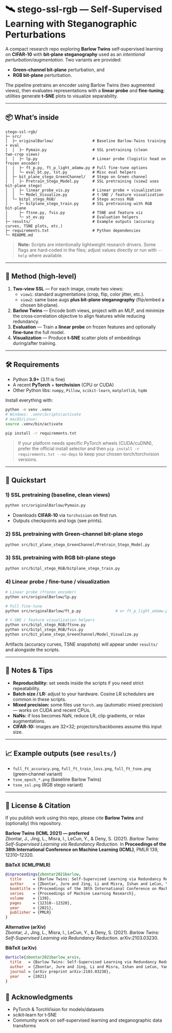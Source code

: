 # 🛰️ stego-ssl-rgb — Self‑Supervised Learning with Steganographic Perturbations

A compact research repo exploring **Barlow Twins** self‑supervised learning on **CIFAR‑10**
with **bit‑plane steganography** used as an *intentional perturbation/augmentation*.
Two variants are provided:
- **Green‑channel bit‑plane** perturbation, and
- **RGB bit‑plane** perturbation.

The pipeline pretrains an encoder using Barlow Twins (two augmented views), then evaluates
representations with a **linear probe** and **fine‑tuning**; utilities generate **t‑SNE** plots
to visualize separability.

---

## 📦 What’s inside

```
stego-ssl-rgb/
├─ src/
│  ├─ originalBarlow/                 # Baseline Barlow‑Twins training + eval
│  │  ├─ Pymain.py                    # SSL pretraining (clean two‑crop views)
│  │  ├─ lp.py                        # Linear probe (logistic head on frozen encoder)
│  │  ├─ ft_p.py, ft_p_light_adamw.py # Full fine‑tune options
│  │  └─ eval_bt.py, tst.py           # Misc eval helpers
│  ├─ bit_plane_stego_GreenChannel/   # Stego on Green channel
│  │  ├─ Pretrain_Stego_Model.py      # SSL pretraining (view2 uses bit‑plane stego)
│  │  ├─ linear_probe_vis.py          # Linear probe + visualization
│  │  └─ Model_Visualize.py           # t‑SNE / feature visualization
│  └─ bitpl_stego_RGB/                # Stego across RGB
│     ├─ bitplane_stego_train.py      # SSL pretraining with RGB bit‑plane
│     ├─ ftsne.py, fvis.py            # TSNE and feature viz
│     └─ st_ev.py                     # Evaluation helpers
├─ results/                           # Example outputs (accuracy curves, TSNE plots, etc.)
├─ requirements.txt                   # Python dependencies
└─ README.md
```

> **Note:** Scripts are intentionally lightweight research drivers. Some flags are hard‑coded in the files;
> adjust values directly or run with `--help` where available.

---

## 🧠 Method (high‑level)

1. **Two‑view SSL** — For each image, create two views:
   - `view1`: standard augmentations (crop, flip, color jitter, etc.).
   - `view2`: same base augs **plus bit‑plane steganography** (flip/embed a chosen bit‑plane).
2. **Barlow Twins** — Encode both views, project with an MLP, and minimize the cross‑correlation
   objective to align features while reducing redundancy.
3. **Evaluation** — Train a **linear probe** on frozen features and optionally **fine‑tune** the full model.
4. **Visualization** — Produce **t‑SNE** scatter plots of embeddings during/after training.

---

## 🛠 Requirements

- Python **3.9+** (3.11 is fine)
- A recent **PyTorch** + **torchvision** (CPU or CUDA)
- Other Python libs: `numpy`, `Pillow`, `scikit-learn`, `matplotlib`, `tqdm`

Install everything with:

```bash
python -m venv .venv
# Windows: .venv\Scripts\activate
# macOS/Linux:
source .venv/bin/activate

pip install -r requirements.txt
```

> If your platform needs specific PyTorch wheels (CUDA/cuDNN), prefer the official install selector
> and then `pip install -r requirements.txt --no-deps` to keep your chosen torch/torchvision versions.

---

## 🚀 Quickstart

### 1) SSL pretraining (baseline, clean views)
```bash
python src/originalBarlow/Pymain.py
```
- Downloads **CIFAR‑10** via `torchvision` on first run.
- Outputs checkpoints and logs (see prints).

### 2) SSL pretraining with **Green‑channel bit‑plane stego**
```bash
python src/bit_plane_stego_GreenChannel/Pretrain_Stego_Model.py
```

### 3) SSL pretraining with **RGB bit‑plane stego**
```bash
python src/bitpl_stego_RGB/bitplane_stego_train.py
```

### 4) Linear probe / fine‑tune / visualization
```bash
# Linear probe (frozen encoder)
python src/originalBarlow/lp.py

# Full fine‑tune
python src/originalBarlow/ft_p.py               # or ft_p_light_adamw.py

# t‑SNE / feature visualization helpers
python src/bitpl_stego_RGB/ftsne.py
python src/bitpl_stego_RGB/fvis.py
python src/bit_plane_stego_GreenChannel/Model_Visualize.py
```

Artifacts (accuracy curves, TSNE snapshots) will appear under `results/` and alongside the scripts.

---

## 🧪 Notes & Tips

- **Reproducibility:** set seeds inside the scripts if you need strict repeatability.
- **Batch size / LR:** adjust to your hardware. Cosine LR schedulers are common in these scripts.
- **Mixed precision:** some files use `torch.amp` (automatic mixed precision) — works on CUDA and recent CPUs.
- **NaNs:** if loss becomes NaN, reduce LR, clip gradients, or relax augmentations.
- **CIFAR‑10:** images are 32×32; projectors/backbones assume this input size.

---

## 📈 Example outputs (see `results/`)

- `full_ft_accuracy.png`, `full_ft_train_loss.png`, `full_ft_tsne.png` (green‑channel variant)
- `tsne_epoch_*.png` (baseline Barlow Twins)
- `tsne_ssl.png` (RGB stego variant)

---

## 🧾 License & Citation

If you publish work using this repo, please cite **Barlow Twins** and (optionally) this repository.

**Barlow Twins (ICML 2021) — preferred**  
Zbontar, J., Jing, L., Misra, I., LeCun, Y., & Deny, S. (2021). *Barlow Twins: Self-Supervised Learning via Redundancy Reduction.* In **Proceedings of the 38th International Conference on Machine Learning (ICML)**, PMLR 139, 12310–12320.

**BibTeX (ICML/PMLR)**
```bibtex
@inproceedings{zbontar2021barlow,
  title     = {Barlow Twins: Self-Supervised Learning via Redundancy Reduction},
  author    = {Zbontar, Jure and Jing, Li and Misra, Ishan and LeCun, Yann and Deny, St{'e}phane},
  booktitle = {Proceedings of the 38th International Conference on Machine Learning},
  series    = {Proceedings of Machine Learning Research},
  volume    = {139},
  pages     = {12310--12320},
  year      = {2021},
  publisher = {PMLR}
}
```

**Alternative (arXiv)**  
Zbontar, J., Jing, L., Misra, I., LeCun, Y., & Deny, S. (2021). *Barlow Twins: Self-Supervised Learning via Redundancy Reduction.* arXiv:2103.03230.

**BibTeX (arXiv)**
```bibtex
@article{zbontar2021barlow_arxiv,
  title   = {Barlow Twins: Self-Supervised Learning via Redundancy Reduction},
  author  = {Zbontar, Jure and Jing, Li and Misra, Ishan and LeCun, Yann and Deny, St{'e}phane},
  journal = {arXiv preprint arXiv:2103.03230},
  year    = {2021}
}
```

## 🙏 Acknowledgments

- PyTorch & TorchVision for models/datasets
- scikit‑learn for t‑SNE
- Community work on self‑supervised learning and steganographic data transforms
